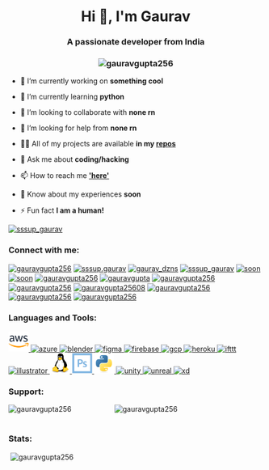 <h1 align="center">Hi 👋, I'm Gaurav</h1>
<h3 align="center">A passionate developer from India</h3>

<h3 align="center"><img src="https://komarev.com/ghpvc/?username=gauravgupta256&label=Profile%20views&color=0e75b6&style=flat" alt="gauravgupta256" /> </p></h3>

- 🔭 I’m currently working on **something cool**

- 🌱 I’m currently learning **python**

- 👯 I’m looking to collaborate with **none rn**

- 🤝 I’m looking for help from **none rn**

- 👨‍💻 All of my projects are available **in my [repos](https://github.com/GauravGupta256?tab=repositories)**

- 💬 Ask me about **coding/hacking**

- 📫 How to reach me **['here'](https://github.com/GauravGupta256#:~:text=even%20idk%20that!-,Connect%20with%20me%3A,-Languages%20and%20Tools)**

- 📄 Know about my experiences **soon**

- ⚡ Fun fact **I am a human!**

<p align="left"> <a href="https://twitter.com/sssup_gaurav" target="blank"><img src="https://img.shields.io/twitter/follow/sssup_gaurav?logo=twitter&style=for-the-badge" alt="sssup_gaurav" /></a> </p>

<h3 align="left">Connect with me:</h3>
<p align="left">
<a href="https://linkedin.com/in/gauravgupta256" target="blank"><img align="center" src="https://raw.githubusercontent.com/rahuldkjain/github-profile-readme-generator/master/src/images/icons/Social/linked-in-alt.svg" alt="gauravgupta256" height="30" width="40" /></a>
<a href="https://instagram.com/sssup.gaurav" target="blank"><img align="center" src="https://raw.githubusercontent.com/rahuldkjain/github-profile-readme-generator/master/src/images/icons/Social/instagram.svg" alt="sssup.gaurav" height="30" width="40" /></a>
<a href="https://fb.com/gaurav_dzns" target="blank"><img align="center" src="https://raw.githubusercontent.com/rahuldkjain/github-profile-readme-generator/master/src/images/icons/Social/facebook.svg" alt="gaurav_dzns" height="30" width="40" /></a>
<a href="https://twitter.com/sssup_gaurav" target="blank"><img align="center" src="https://raw.githubusercontent.com/rahuldkjain/github-profile-readme-generator/master/src/images/icons/Social/twitter.svg" alt="sssup_gaurav" height="30" width="40" /></a>
<a href="https://www.youtube.com/c/soon" target="blank"><img align="center" src="https://raw.githubusercontent.com/rahuldkjain/github-profile-readme-generator/master/src/images/icons/Social/youtube.svg" alt="soon" height="30" width="40" /></a>
<a href="https://discord.gg/zbdsbrV4WA" target="blank"><img align="center" src="https://raw.githubusercontent.com/rahuldkjain/github-profile-readme-generator/master/src/images/icons/Social/discord.svg" alt="soon" height="30" width="40" /></a>
<a href="https://codepen.io/gauravgupta256" target="blank"><img align="center" src="https://raw.githubusercontent.com/rahuldkjain/github-profile-readme-generator/master/src/images/icons/Social/codepen.svg" alt="gauravgupta256" height="30" width="40" /></a>
<a href="https://codesandbox.com/gauravgupta" target="blank"><img align="center" src="https://raw.githubusercontent.com/rahuldkjain/github-profile-readme-generator/master/src/images/icons/Social/codesandbox.svg" alt="gauravgupta" height="30" width="40" /></a>
<a href="https://dev.to/gauravgupta256" target="blank"><img align="center" src="https://raw.githubusercontent.com/rahuldkjain/github-profile-readme-generator/master/src/images/icons/Social/devto.svg" alt="gauravgupta256" height="30" width="40" /></a>
<a href="https://www.behance.net/gauravgupta256" target="blank"><img align="center" src="https://raw.githubusercontent.com/rahuldkjain/github-profile-readme-generator/master/src/images/icons/Social/behance.svg" alt="gauravgupta256" height="30" width="40" /></a>
<a href="https://www.hackerrank.com/gauravgupta25608" target="blank"><img align="center" src="https://raw.githubusercontent.com/rahuldkjain/github-profile-readme-generator/master/src/images/icons/Social/hackerrank.svg" alt="gauravgupta25608" height="30" width="40" /></a>
<a href="https://www.hackerearth.com/gauravgupta256" target="blank"><img align="center" src="https://raw.githubusercontent.com/rahuldkjain/github-profile-readme-generator/master/src/images/icons/Social/hackerearth.svg" alt="gauravgupta256" height="30" width="40" /></a>
<a href="https://auth.geeksforgeeks.org/user/gauravgupta256" target="blank"><img align="center" src="https://raw.githubusercontent.com/rahuldkjain/github-profile-readme-generator/master/src/images/icons/Social/geeks-for-geeks.svg" alt="gauravgupta256" height="30" width="40" /></a>
<a href="https://www.topcoder.com/members/gauravgupta256" target="blank"><img align="center" src="https://raw.githubusercontent.com/rahuldkjain/github-profile-readme-generator/master/src/images/icons/Social/topcoder.svg" alt="gauravgupta256" height="30" width="40" /></a>
</p>

<h3 align="left">Languages and Tools:</h3>
<p align="left"> <a href="https://aws.amazon.com" target="_blank" rel="noreferrer"> <img src="https://raw.githubusercontent.com/devicons/devicon/master/icons/amazonwebservices/amazonwebservices-original-wordmark.svg" alt="aws" width="40" height="40"/> </a> <a href="https://azure.microsoft.com/en-in/" target="_blank" rel="noreferrer"> <img src="https://www.vectorlogo.zone/logos/microsoft_azure/microsoft_azure-icon.svg" alt="azure" width="40" height="40"/> </a> <a href="https://www.blender.org/" target="_blank" rel="noreferrer"> <img src="https://download.blender.org/branding/community/blender_community_badge_white.svg" alt="blender" width="40" height="40"/> </a> <a href="https://www.figma.com/" target="_blank" rel="noreferrer"> <img src="https://www.vectorlogo.zone/logos/figma/figma-icon.svg" alt="figma" width="40" height="40"/> </a> <a href="https://firebase.google.com/" target="_blank" rel="noreferrer"> <img src="https://www.vectorlogo.zone/logos/firebase/firebase-icon.svg" alt="firebase" width="40" height="40"/> </a> <a href="https://cloud.google.com" target="_blank" rel="noreferrer"> <img src="https://www.vectorlogo.zone/logos/google_cloud/google_cloud-icon.svg" alt="gcp" width="40" height="40"/> </a> <a href="https://heroku.com" target="_blank" rel="noreferrer"> <img src="https://www.vectorlogo.zone/logos/heroku/heroku-icon.svg" alt="heroku" width="40" height="40"/> </a> <a href="https://ifttt.com/" target="_blank" rel="noreferrer"> <img src="https://www.vectorlogo.zone/logos/ifttt/ifttt-ar21.svg" alt="ifttt" width="40" height="40"/> </a> <a href="https://www.adobe.com/in/products/illustrator.html" target="_blank" rel="noreferrer"> <img src="https://www.vectorlogo.zone/logos/adobe_illustrator/adobe_illustrator-icon.svg" alt="illustrator" width="40" height="40"/> </a> <a href="https://www.linux.org/" target="_blank" rel="noreferrer"> <img src="https://raw.githubusercontent.com/devicons/devicon/master/icons/linux/linux-original.svg" alt="linux" width="40" height="40"/> </a> <a href="https://www.photoshop.com/en" target="_blank" rel="noreferrer"> <img src="https://raw.githubusercontent.com/devicons/devicon/master/icons/photoshop/photoshop-line.svg" alt="photoshop" width="40" height="40"/> </a> <a href="https://www.python.org" target="_blank" rel="noreferrer"> <img src="https://raw.githubusercontent.com/devicons/devicon/master/icons/python/python-original.svg" alt="python" width="40" height="40"/> </a> <a href="https://unity.com/" target="_blank" rel="noreferrer"> <img src="https://www.vectorlogo.zone/logos/unity3d/unity3d-icon.svg" alt="unity" width="40" height="40"/> </a> <a href="https://unrealengine.com/" target="_blank" rel="noreferrer"> <img src="https://raw.githubusercontent.com/kenangundogan/fontisto/036b7eca71aab1bef8e6a0518f7329f13ed62f6b/icons/svg/brand/unreal-engine.svg" alt="unreal" width="40" height="40"/> </a> <a href="https://www.adobe.com/products/xd.html" target="_blank" rel="noreferrer"> <img src="https://cdn.worldvectorlogo.com/logos/adobe-xd.svg" alt="xd" width="40" height="40"/> </a> </p>

<h3 align="left">Support:</h3>
<p><a href="https://www.buymeacoffee.com/gauravgupta256"> <img align="left" src="https://cdn.buymeacoffee.com/buttons/v2/default-yellow.png" height="50" width="210" alt="gauravgupta256" /></a><a href="https://ko-fi.com/gauravgupta256"> <img align="left" src="https://cdn.ko-fi.com/cdn/kofi3.png?v=3" height="50" width="210" alt="gauravgupta256" /></a></p><br><br>

<h3 align="left">Stats:</h3>
<p align="left">
<p>&nbsp;<img align="center" src="https://github-readme-stats.vercel.app/api?username=gauravgupta256&show_icons=true&locale=en" alt="gauravgupta256" /></p>
